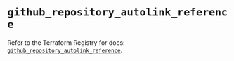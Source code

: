 # `github_repository_autolink_reference`

Refer to the Terraform Registry for docs: [`github_repository_autolink_reference`](https://registry.terraform.io/providers/integrations/github/5.45.0/docs/resources/repository_autolink_reference).
